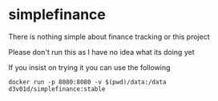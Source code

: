# simplefinance

There is nothing simple about finance tracking or this project

Please don't run this as I have no idea what its doing yet

If you insist on trying it you can use the following

```
docker run -p 8080:8080 -v $(pwd)/data:/data d3v01d/simplefinance:stable
